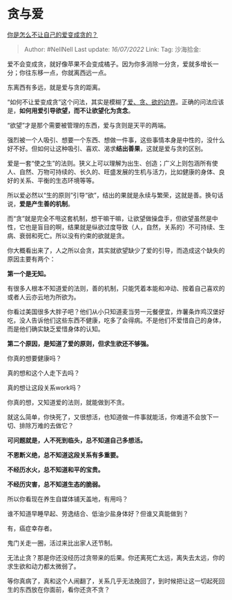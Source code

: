 # 贪与爱
[你是怎么不让自己的爱变成贪的？](https://www.zhihu.com/question/539615323/answer/2573303666)

> Author: #NellNell
> Last update: *16/07/2022*
> Link:
> Tag:
> 沙海拾金:

爱不会变成贪，就好像苹果不会变成橘子。因为你多消除一分贪，爱就多增长一分；你往东移一点，你就离西远一点。

东离西有多远，就是爱与贪的距离。

“如何不让爱变成贪”这个问法，其实是模糊了[爱、贪、欲的边界](爱与欲望)。正确的问法应该是，**如何用爱引导欲望，而不让欲望化为贪念**。

“欲望”才是那个需要被管理的东西，爱与贪则是天平的两端。

强烈被一个人吸引、想要一个东西、想做一件事，这些事情本身是中性的，没什么好不好。但如何让这种吸引、喜欢、渴求**结出善果**，这就是爱与贪的区别。

爱是一套“使之生”的法则。狭义上可以理解为出生、创造；广义上则包涵所有使人、自然、万物可持续的、长久的、旺盛发展的生机与活力，比如健康的身体、良好的关系、平衡的生态环境等等。

所以爱必然以“生的原则”引导“欲”，结出的果就是永续与繁荣，这就是善。换句话说，**爱是产生善的机制**。

而“贪”就是完全不甩这套机制，想干嘛干嘛，让欲望做操盘手，但欲望虽然是中性，它也是盲目的啊，结果就是纵欲过度导致（人，自然，关系的）不可持续、生病、衰弱和死亡。所以没有约束的欲就是贪。

你大概看出来了，人之所以会贪，其实就欲望缺少了爱的引导，而造成这个缺失的原因主要有两个：

**第一个是无知。**

有很多人根本不知道爱的法则，善的机制，只能凭着本能和冲动、按着自己喜欢的或者人云亦云地为所欲为。

你看过美国很多大胖子吧？他们从小只知道麦当劳一元餐便宜，炸薯条炸鸡汉堡好吃，没人告诉他们这些东西不健康，吃多了会得病。不是他们不爱惜自己的身体，而是他们确实缺乏爱惜身体的认知。

**第二个原因，是知道了爱的原则，但求生欲还不够强。**

你真的想要健康吗？

真的想和这个人走下去吗？

真的想让这段关系work吗？

你真的想，又知道爱的法则，就能做到不贪。

就这么简单，你快死了，又很想活，也知道做一件事就能活，你难道不会放下一切、排除万难的去做它？

**可问题就是，人不死到临头，总不知道自己多想活。**

**不恩断义绝，总不知道这段关系有多重要。**

**不经历水火，总不知道和平的宝贵。**

**不经历灾害，总不知道生态的脆弱。**

所以你看现在养生自媒体铺天盖地，有用吗？

谁不知道早睡早起、劳逸结合、低油少盐身体好？但谁又真能做到？

有，癌症幸存者。

鬼门关走一圈，活过来比出家人还节制。

无法止贪？那是你还没经历过贪带来的后果。你还离死亡太远，离失去太远，你的求生欲和动力都太微弱了。

等你真病了，真和这个人闹翻了，关系几乎无法挽回了，到时候把让这一切起死回生的东西放在你面前，看你还贪不贪？
